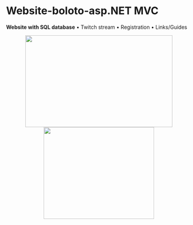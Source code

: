 # Website-boloto-asp.NET MVC
**Website with SQL database**
• Twitch stream
• Registration
• Links/Guides


<p align="center">
   <img width="400" height="250" src="https://user-images.githubusercontent.com/17459523/210518821-65c39ddb-8353-4fa2-9127-22d15ff66996.png">
  
  
   <img width="300" height="250" src="https://media1.giphy.com/media/LtwxtiycQxY6H29u1M/giphy.gif?cid=790b7611ebbba9bc27d76894283471fbfa780126e371611c&rid=giphy.gif&ct=g">

</p>
